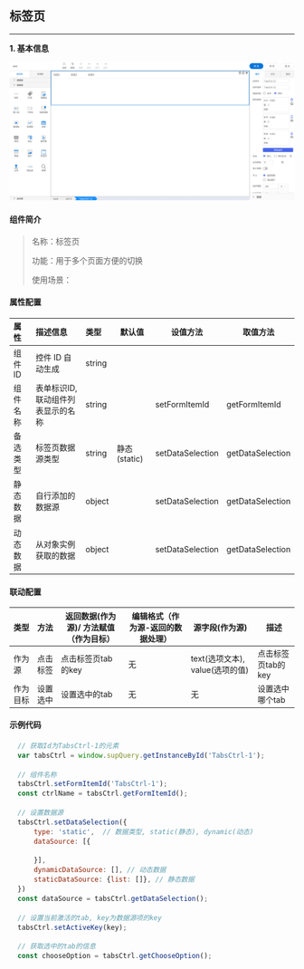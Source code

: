 <h2>标签页</h2>

---

**1\. 基本信息**

![标签页](../../assets/img/TabsCtrl.png "标签页")

#### **组件简介**

> 名称：标签页
>
> 功能：用于多个页面方便的切换
>
> 使用场景：

#### **属性配置**

| 属性    | 描述信息         | 类型   | 默认值 | 设值方法                   | 取值方法   |
| :------ | :--------------- | :----- | ------ | -------------------------- | ---------- |
| 组件 ID | 控件 ID 自动生成 | string |        |                       |            |
| 组件名称    | 表单标识ID, 联动组件列表显示的名称       | string |  | setFormItemId | getFormItemId |
| 备选类型 | 标签页数据源类型 | string | 静态(static) | setDataSelection | getDataSelection |
| 静态数据 | 自行添加的数据源 | object | | setDataSelection | getDataSelection |
| 动态数据 | 从对象实例获取的数据 | object | | setDataSelection | getDataSelection |

#### **联动配置**
| 类型     | 方法       | 返回数据(作为源)/ 方法赋值（作为目标）| 编辑格式（作为源-返回的数据处理）| 源字段(作为源) | 描述 |
| -------- | -------- | ------------------ | ---------------- | ----- | ---- |
| 作为源	| 点击标签 | 点击标签页tab的key | 无 | text(选项文本),  value(选项的值) | 点击标签页tab的key |
| 作为目标 | 设置选中 |	设置选中的tab |	无 | 无 | 设置选中哪个tab |


#### **示例代码**

```javascript
  // 获取Id为TabsCtrl-1的元素
  var tabsCtrl = window.supQuery.getInstanceById('TabsCtrl-1'); 

  // 组件名称
  tabsCtrl.setFormItemId('TabsCtrl-1');
  const ctrlName = tabsCtrl.getFormItemId();

  // 设置数据源
  tabsCtrl.setDataSelection({
      type: 'static',  // 数据类型, static(静态), dynamic(动态)
      dataSource: [{

      }],
      dynamicDataSource: [], // 动态数据
      staticDataSource: {list: []}, // 静态数据
  })
  const dataSource = tabsCtrl.getDataSelection();

  // 设置当前激活的tab, key为数据源项的key
  tabsCtrl.setActiveKey(key);

  // 获取选中的tab的信息
  const chooseOption = tabsCtrl.getChooseOption();

```
